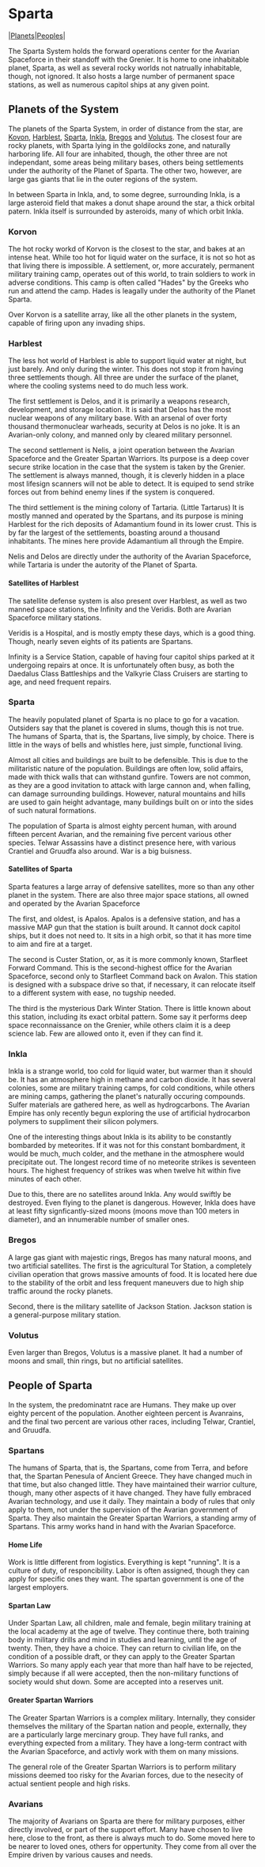 # Sparta

|[Planets](#planets-of-the-system)|[Peoples](#people-of-sparta)|

The Sparta System holds the forward operations center for the Avarian Spaceforce in their standoff with the Grenier. It is home to one inhabitable planet, Sparta, as well as several rocky worlds not natrually inhabitable, though, not ignored. It also hosts a large number of permanent space stations, as well as numerous capitol ships at any given point.

## Planets of the System

The planets of the Sparta System, in order of distance from the star, are [Kovon](#korvon), [Harblest](#harblest), [Sparta](#sparta-1), [Inkla](#inkla), [Bregos](#bregos) and [Volutus](#volutus). The closest four are rocky planets, with Sparta lying in the goldilocks zone, and naturally harboring life. All four are inhabited, though, the other three are not independant, some areas being military bases, others being settlements under the authority of the Planet of Sparta. The other two, however, are large gas giants that lie in the outer regions of the system. 

In between Sparta in Inkla, and, to some degree, surrounding Inkla, is a large asteroid field that makes a donut shape around the star, a thick orbital patern. Inkla itself is surrounded by asteroids, many of which orbit Inkla.

### Korvon
The hot rocky workd of Korvon is the closest to the star, and bakes at an intense heat. While too hot for liquid water on the surface, it is not so hot as that living there is impossible. A settlement, or, more accurately, permanent military training camp, operates out of this world, to train soldiers to work in adverse conditions. This camp is often called "Hades" by the Greeks who run and attend the camp. Hades is leagally under the authority of the Planet Sparta.

Over Korvon is a satellite array, like all the other planets in the system, capable of firing upon any invading ships. 

### Harblest
The less hot world of Harblest is able to support liquid water at night, but just barely. And only during the winter. This does not stop it from having three settlements though. All three are under the surface of the planet, where the cooling systems need to do much less work. 

The first settlement is Delos, and it is primarily a weapons research, development, and storage location. It is said that Delos has the most nuclear weapons of any military base. With an arsenal of over forty thousand thermonuclear warheads, security at Delos is no joke. It is an Avarian-only colony, and manned only by cleared military personnel. 

The second settlement is Nelis, a joint operation between the Avarian Spaceforce and the Greater Spartan Warriors. Its purpose is a deep cover secure strike location in the case that the system is taken by the Grenier. The settlement is always manned, though, it is cleverly hidden in a place most lifesign scanners will not be able to detect. It is equiped to send strike forces out from behind enemy lines if the system is conquered. 

The third settlement is the mining colony of Tartaria. (Little Tartarus) It is mostly manned and operated by the Spartans, and its purpose is mining Harblest for the rich deposits of Adamantium found in its lower crust. This is by far the largest of the settlements, boasting around a thousand inhabitants. The mines here provide Adamantium all through the Empire.

Nelis and Delos are directly under the authority of the Avarian Spaceforce, while Tartaria is under the autority of the Planet of Sparta.

#### Satellites of Harblest
The satellite defense system is also present over Harblest, as well as two manned space stations, the Infinity and the Veridis. Both are Avarian Spaceforce military stations. 

Veridis is a Hospital, and is mostly empty these days, which is a good thing. Though, nearly seven eights of its patients are Spartans. 

Infinity is a Service Station, capable of having four capitol ships parked at it undergoing repairs at once. It is unfortunately often busy, as both the Daedalus Class Battleships and the Valkyrie Class Cruisers are starting to age, and need frequent repairs. 

### Sparta
The heavily populated planet of Sparta is no place to go for a vacation. Outsiders say that the planet is covered in slums, though this is not true. The humans of Sparta, that is, the Spartans, live simply, by choice. There is little in the ways of bells and whistles here, just simple, functional living.

Almost all cities and buildings are built to be defensible. This is due to the militaristic nature of the population. Buildings are often low, solid affairs, made with thick walls that can withstand gunfire. Towers are not common, as they are a good invitation to attack with large cannon and, when falling, can damage surrounding buildings. However, natural mountains and hills are used to gain height advantage, many buildings built on or into the sides of such natural formations.

The population of Sparta is almost eighty percent human, with around fifteen percent Avarian, and the remaining five percent various other species. Telwar Assassins have a distinct presence here, with various Crantiel and Gruudfa also around. War is a big buisness. 

#### Satellites of Sparta
Sparta features a large array of defensive satellites, more so than any other planet in the system. There are also three major space stations, all owned and operated by the Avarian Spaceforce

The first, and oldest, is Apalos. Apalos is a defensive station, and has a massive MAP gun that the station is built around. It cannot dock capitol ships, but it does not need to. It sits in a high orbit, so that it has more time to aim and fire at a target.

The second is Custer Station, or, as it is more commonly known, Starfleet Forward Command. This is the second-highest office for the Avarian Spaceforce, second only to Starfleet Command back on Avalon. This station is designed with a subspace drive so that, if necessary, it can relocate itself to a different system with ease, no tugship needed. 

The third is the mysterious Dark Winter Station. There is little known about this station, including its exact orbital pattern. Some say it performs deep space reconnaissance on the Grenier, while others claim it is a deep science lab. Few are allowed onto it, even if they can find it.

### Inkla
Inkla is a strange world, too cold for liquid water, but warmer than it should be. It has an atmosphere high in methane and carbon dioxide. It has several colonies, some are military training camps, for cold conditions, while others are mining camps, gathering the planet's naturally occuring compounds. Sulfer materials are gathered here, as well as hydrogcarbons. The Avarian Empire has only recently begun exploring the use of artificial hydrocarbon polymers to suppliment their silicon polymers.

One of the interesting things about Inkla is its ability to be constantly bombarded by meteorites. If it was not for this constant bombardment, it would be much, much colder, and the methane in the atmosphere would precipitate out. The longest record time of no meteorite strikes is seventeen hours. The highest frequency of strikes was when twelve hit within five minutes of each other.

Due to this, there are no satellites around Inkla. Any would swiftly be destroyed. Even flying to the planet is dangerous. However, Inkla does have at least fifty signficantly-sized moons (moons move than 100 meters in diameter), and an innumerable number of smaller ones.

### Bregos
A large gas giant with majestic rings, Bregos has many natural moons, and two artificial satellites. The first is the agricultural Tor Station, a completely civilian operation that grows massive amounts of food. It is located here due to the stability of the orbit and less frequent maneuvers due to high ship traffic around the rocky planets.

Second, there is the military satellite of Jackson Station. Jackson station is a general-purpose military station.

### Volutus
Even larger than Bregos, Volutus is a massive planet. It had a number of moons and small, thin rings, but no artificial satellites.


## People of Sparta
In the system, the predominatnt race are Humans. They make up over eighty percent of the population. Another eighteen percent is Avanrains, and the final two percent are various other races, including Telwar, Crantiel, and Gruudfa.

### Spartans
The humans of Sparta, that is, the Spartans, come from Terra, and before that, the Spartan Penesula of Ancient Greece. They have changed much in that time, but also changed little. They have maintained their warrior culture, though, many other aspects of it have changed. They have fully embraced Avarian technology, and use it daily. They maintain a body of rules that only apply to them, not under the supervision of the Avarian government of Sparta. They also maintain the Greater Spartan Warriors, a standing army of Spartans. This army works hand in hand with the Avarian Spaceforce.

#### Home Life
Work is little different from logistics. Everything is kept "running". It is a culture of duty, of responcibility. Labor is often assigned, though they can apply for specific ones they want. The spartan government is one of the largest employers. 

#### Spartan Law
Under Spartan Law, all children, male and female, begin military training at the local academy at the age of twelve. They continue there, both training body in military drills and mind in studies and learning, until the age of twenty. Then, they have a choice. They can return to civilian life, on the condition of a possible draft, or they can apply to the Greater Spartan Warriors. So many apply each year that more than half have to be rejected, simply because if all were accepted, then the non-military functions of society would shut down. Some are accepted into a reserves unit. 

#### Greater Spartan Warriors
The Greater Spartan Warriors is a complex military. Internally, they consider themselves the military of the Spartan nation and people, externally, they are a particularly large mercinary group. They have full ranks, and everything expected from a military. They have a long-term contract with the Avarian Spaceforce, and activly work with them on many missions.

The general role of the Greater Spartan Warriors is to perform military missions deemed too risky for the Avarian forces, due to the nesecity of actual sentient people and high risks.

### Avarians
The majority of Avarians on Sparta are there for military purposes, either directly involved, or part of the support effort. Many have chosen to live here, close to the front, as there is always much to do. Some moved here to be nearer to loved ones, others for oppertunity. They come from all over the Empire driven by various causes and needs. 
